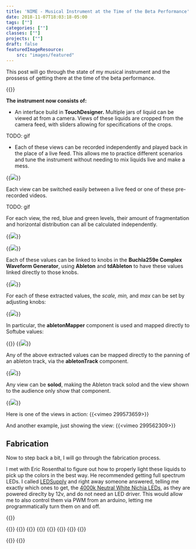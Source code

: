 ```yaml
---
title: 'NIME - Musical Instrument at the Time of the Beta Performance'
date: 2018-11-07T18:03:18-05:00
tags: [""]
categories: [""]
classes: [""]
projects: [""]
draft: false
featuredImageResource:
    src: "images/featured"
---
```


This post will go through the state of my musical instrument and the prossess of getting there at the time of the beta performance.

{{<fullsizeimage src="images/commandCenter" caption="The whole system together.  I hooked up a Novation Launchcontrol XL to adjust the sound levels of each track in Ableton">}}

**The instrument now consists of:**

* An interface build in **TouchDesigner.** Multiple jars of liquid can be viewed at from a camera.   Views of these liquids are cropped from the camera feed, with sliders allowing for specifications of the crops.

TODO: gif

* Each of these views can be recorded independently and played back in the place of a live feed.  This allows me to practice different scenarios and tune the instrument without needing to mix liquids live and make a mess.

{{<image src="images/showingMultiple" caption="changing a pre-recorded video for a view">}}

Each view can be switched easily between a live feed or one of these pre-recorded videos.  

TODO: gif

For each view, the red, blue and green levels, their amount of fragmentation and horizontal distribution can all be calculated independently.


{{<image src="images/colorFiltering" caption="The controls for filtering red colors, linked to an RGBKey top which extracts an alpha max based on these red, green, and blue ranges.">}}

{{<image src="images/colorExtr" caption="The values that are extracted based on the filtered color include level, left/right distribution (pan), verticalChangeRate, and fragmentation">}}

Each of these values can be linked to knobs in the **Buchla259e Complex Waveform Generator**, using **Ableton** and **tdAbleton** to have these values linked directly to those knobs.  

{{<image src="images/allControls">}}

For each of these extracted values, the *scale,* *min,* and *max* can be set by adjusting knobs:

{{<image src="images/paramSelec">}}

In particular, the **abletonMapper** component is used and mapped directly to Softube values:

{{<fullsizeimage src="images/tdMapper">}}
{{<image src="images/tdaMapper">}}

Any of the above extracted values can be mapped directly to the panning of an ableton track, via the **abletonTrack** component. 

{{<image src="images/panning">}}

Any view can be **solod**, making the Ableton track solod and the view shown to the audience only show that component.

{{<image src="images/soloing">}}

Here is one of the views in action:
{{<vimeo 299573659>}}

And another example, just showing the view:
{{<vimeo 299562309>}}

## Fabrication

Now to step back a bit, I will go through the fabrication process.

I met with Eric Rosenthal to figure out how to properly light these liquids to pick up the colors in the best way.  He recommended getting full spectrum LEDs. I called [LEDSupply](https://www.ledsupply.com/) and right away someone answered, telling me exactly which ones to get, the [4000k Neutral White Nichia LEDs](https://www.ledsupply.com/leds/12v-led-light-nichia-757), as they are powered direclty by 12v, and do not need an LED driver.  This would allow me to also control them via PWM from an arduino, letting me programmatically turn them on and off.

{{<fullsizeimage src="images/leds.JPG" caption="4000k and 3500k neutral white leds from LEDSupply.com to illuminate the liquids from behind a translucent acrylic sheet. I also got a few different attachments for diffusing/focusing the lights to try out.">}}

{{<fullsizeimage src="images/circui" caption="The white LEDs were 12v.  A circuit controlling the brightness of leds using PWM and a TIP120 transistor, with the lights connected directly to a 12v power supply. ">}}
{{<fullsizeimage src="images/illuminating.JPG" caption="Placing the LED on an elevated platform to test out the clarity in the camera.">}} 
{{<fullsizeimage src="images/illuminating2.JPG" caption="Placing the LED on an elevated platform to test out the clarity in the camera.">}}
{{<fullsizeimage src="images/testingwithillumination" caption="Testing the visibility of the colors with the new form of illumination.  This worked well.">}}
{{<fullsizeimage src="images/cutCase" caption="I quickly designed and laser cut some black acrylic to act as a mount for the lights, with a larger size hole for the wires.">}}
{{<fullsizeimage src="images/lightattached" caption="LED mounted on standoffs.">}}
{{<fullsizeimage src="images/holders" caption="The light holders assembled. I made two of them to try out different heights of the lights.">}}
{{<fullsizeimage src="images/allpieces" caption="I made two sets of stands and light holders, to allow for two liquid containers to be performed with simultaneously.">}}

{{<fullsizeimage src="images/testingWithTwo" caption="Trying it out with two different stands and liquid containers.">}}
{{<fullsizeimage src="images/twoFromTop.JPG" caption="The camera pointing at both liquids.  Because of the sqew of the wide angle lens, they had to be angled.">}}
